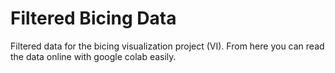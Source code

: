 # Filtered Bicing Data

Filtered data for the bicing visualization project (VI). From here you can read the data online with google colab easily.
